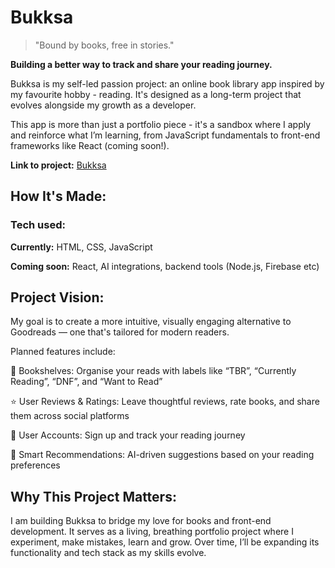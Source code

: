 # Bukksa

> "Bound by books, free in stories."

**Building a better way to track and share your reading journey.**

Bukksa is my self-led passion project: an online book library app inspired by my favourite hobby - reading. It's designed as a long-term project that evolves alongside my growth as a developer.

This app is more than just a portfolio piece - it's a sandbox where I apply and reinforce what I’m learning, from JavaScript fundamentals to front-end frameworks like React (coming soon!).

**Link to project:** [Bukksa](https://bukksa.com/)

## How It's Made:

### Tech used:

**Currently:** HTML, CSS, JavaScript

**Coming soon:** React, AI integrations, backend tools (Node.js, Firebase etc)

## Project Vision:

My goal is to create a more intuitive, visually engaging alternative to Goodreads — one that's tailored for modern readers.

Planned features include:

📖 Bookshelves: Organise your reads with labels like “TBR”, “Currently Reading”, “DNF”, and “Want to Read”

⭐ User Reviews & Ratings: Leave thoughtful reviews, rate books, and share them across social platforms

👤 User Accounts: Sign up and track your reading journey

🧠 Smart Recommendations: AI-driven suggestions based on your reading preferences

## Why This Project Matters:

I am building Bukksa to bridge my love for books and front-end development. It serves as a living, breathing portfolio project where I experiment, make mistakes, learn and grow. Over time, I’ll be expanding its functionality and tech stack as my skills evolve.
